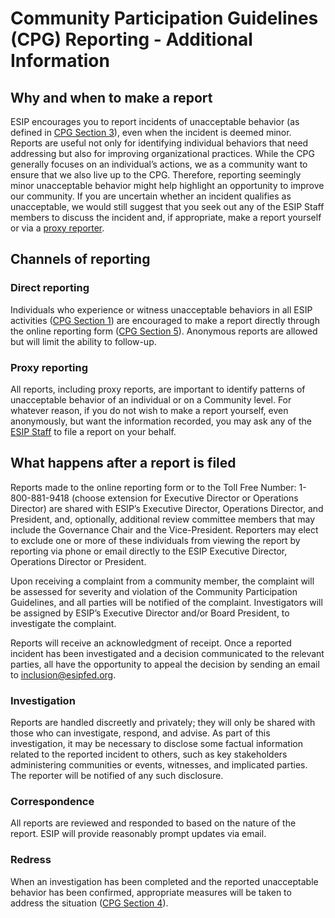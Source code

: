 **Community Participation Guidelines (CPG) Reporting - Additional Information**
==================================================================================================

**Why and when to make a report**
------------------------------------------------

ESIP encourages you to report incidents of unacceptable behavior (as defined in [CPG Section 3](https://github.com/ESIPFed/Governance/blob/master/ESIP%20Policies%20and%20Procedures/2.0%20Ethics%20and%20Conduct/ESIP%20P&P%202.1%20Community%20Participation%20Guidelines.md#section-3----behaviors-that-will-not-be-tolerated)), even when the incident is deemed minor. Reports are useful not only for identifying individual behaviors that need addressing but also for improving organizational practices. While the CPG generally focuses on an individual’s actions, we as a community want to ensure that we also live up to the CPG. Therefore, reporting seemingly minor unacceptable behavior might help highlight an opportunity to improve our community. If you are uncertain whether an incident qualifies as unacceptable, we would still suggest that you seek out any of the ESIP Staff members to discuss the incident and, if appropriate, make a report yourself or via a [proxy reporter](https://github.com/ESIPFed/Governance/blob/master/Standing%20Committee%20and%20Cluster%20Policies%20and%20Procedures/Community%20Participation%20Guidelines%20(CPG)%20Reporting%20-%20Additional%20Information.md#proxy-reporting).

**Channels of reporting**
------------------------------------------------

### **Direct reporting**

Individuals who experience or witness unacceptable behaviors in all ESIP activities ([CPG Section 1](https://github.com/ESIPFed/Governance/blob/master/ESIP%20Policies%20and%20Procedures/2.0%20Ethics%20and%20Conduct/ESIP%20P&P%202.1%20Community%20Participation%20Guidelines.md#section-1----when-to-use-these-guidelines)) are encouraged to make a report directly through the online reporting form ([CPG Section 5](https://github.com/ESIPFed/Governance/blob/master/ESIP%20Policies%20and%20Procedures/2.0%20Ethics%20and%20Conduct/ESIP%20P&P%202.1%20Community%20Participation%20Guidelines.md#section-5----reporting)). Anonymous reports are allowed but will limit the ability to follow-up.  

### **Proxy reporting**

All reports, including proxy reports, are important to identify patterns of unacceptable behavior of an individual or on a Community level. For whatever reason, if you do not wish to make a report yourself, even anonymously, but want the information recorded, you may ask any of the [ESIP Staff](https://www.esipfed.org/about/people/) to file a report on your behalf.

**What happens after a report is filed**
------------------------------------------------

Reports made to the online reporting form or to the Toll Free Number: 1-800-881-9418 (choose extension for Executive Director or Operations Director) are shared with ESIP’s Executive Director, Operations Director, and President, and, optionally, additional review committee members that may include the Governance Chair and the Vice-President. Reporters may elect to exclude one or more of these individuals from viewing the report by reporting via phone or email directly to the ESIP Executive Director, Operations Director or President. 


Upon receiving a complaint from a community member, the complaint will be assessed for severity and violation of the Community Participation Guidelines, and all parties will be notified of the complaint. Investigators will be assigned by ESIP’s Executive Director and/or Board President, to investigate the complaint.

Reports will receive an acknowledgment of receipt. Once a reported incident has been investigated and a decision communicated to the relevant parties, all have the opportunity to appeal the decision by sending an email to inclusion@esipfed.org.

### **Investigation**

Reports are handled discreetly and privately; they will only be shared with those who can investigate, respond, and advise. As part of this investigation, it may be necessary to disclose some factual information related to the reported incident to others, such as key stakeholders administering communities or events, witnesses, and implicated parties. The reporter will be notified of any such disclosure.

### **Correspondence**

All reports are reviewed and responded to based on the nature of the report. ESIP will provide reasonably prompt updates via email.

### **Redress**

When an investigation has been completed and the reported unacceptable behavior has been confirmed, appropriate measures will be taken to address the situation ([CPG Section 4](https://github.com/ESIPFed/Governance/blob/master/ESIP%20Policies%20and%20Procedures/2.0%20Ethics%20and%20Conduct/ESIP%20P&P%202.1%20Community%20Participation%20Guidelines.md#section-4----consequences-of-unacceptable-behavior)).

